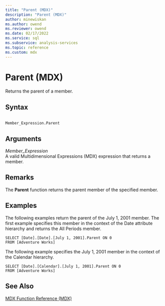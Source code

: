 ```yaml
---
title: "Parent (MDX)"
description: "Parent (MDX)"
author: minewiskan
ms.author: owend
ms.reviewer: owend
ms.date: 02/17/2022
ms.service: sql
ms.subservice: analysis-services
ms.topic: reference
ms.custom: mdx
---
```

# Parent (MDX)


  Returns the parent of a member.  
  
## Syntax  
  
```  
  
Member_Expression.Parent   
```  
  
## Arguments  
 *Member_Expression*  
 A valid Multidimensional Expressions (MDX) expression that returns a member.  
  
## Remarks  
 The **Parent** function returns the parent member of the specified member.  
  
## Examples  
 The following examples return the parent of the July 1, 2001 member. The first example specifies this member in the context of the Date attribute hierarchy and returns the All Periods member.  
  
```  
SELECT [Date].[Date].[July 1, 2001].Parent ON 0  
FROM [Adventure Works]  
```  
  
 The following example specifies the July 1, 2001 member in the context of the Calendar hierarchy.  
  
```  
SELECT [Date].[Calendar].[July 1, 2001].Parent ON 0  
FROM [Adventure Works]  
```  
  
## See Also  
 [MDX Function Reference &#40;MDX&#41;](../mdx/mdx-function-reference-mdx.md)  
  
  
